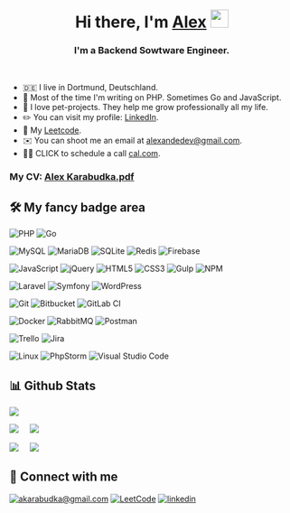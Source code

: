 
<h1 align="center">Hi there, I'm <a href="https://www.linkedin.com/in/akarabudka/" target="_blank">Alex</a> 
<img src="https://github.com/blackcater/blackcater/raw/main/images/Hi.gif" height="32"/></h1>
<h3 align="center">I'm a Backend Sowtware Engineer.</h3>

<br>

- 🇩🇪 I live in Dortmund, Deutschland.
- 🤖 Most of the time I'm writing on PHP. Sometimes Go and JavaScript.
- 🚀 I love pet-projects. They help me grow professionally all my life.
- ✏️ You can visit my profile: [LinkedIn](https://www.linkedin.com/in/akarabudka/).
- 🐍 My [Leetcode](https://leetcode.com/sanyakarabudka/).
- ✉️ You can shoot me an email at [alexandedev@gmail.com](mailto:alexandedev@gmail.com).
- 📖📲 CLICK to schedule a call [cal.com](https://cal.com/alexander-karabudka).

### My CV: [Alex Karabudka.pdf](https://raw.githubusercontent.com/akrbdk/akrbdk/main/Alex_Karabudka_Backend_Developer_CV.pdf)

## 🛠 My fancy badge area

![PHP](https://img.shields.io/badge/php-%23777BB4.svg?style=for-the-badge&logo=php&logoColor=white)
![Go](https://img.shields.io/badge/go-%2300ADD8.svg?style=for-the-badge&logo=go&logoColor=white)

![MySQL](https://img.shields.io/badge/mysql-%2300f.svg?style=for-the-badge&logo=mysql&logoColor=white)
![MariaDB](https://img.shields.io/badge/MariaDB-003545?style=for-the-badge&logo=mariadb&logoColor=white)
![SQLite](https://img.shields.io/badge/sqlite-%2307405e.svg?style=for-the-badge&logo=sqlite&logoColor=white)
![Redis](https://img.shields.io/badge/redis-%23DD0031.svg?style=for-the-badge&logo=redis&logoColor=white)
![Firebase](https://img.shields.io/badge/Firebase-039BE5?style=for-the-badge&logo=Firebase&logoColor=white)

![JavaScript](https://img.shields.io/badge/javascript-%23323330.svg?style=for-the-badge&logo=javascript&logoColor=%23F7DF1E)
![jQuery](https://img.shields.io/badge/jquery-%230769AD.svg?style=for-the-badge&logo=jquery&logoColor=white)
![HTML5](https://img.shields.io/badge/html5-%23E34F26.svg?style=for-the-badge&logo=html5&logoColor=white)
![CSS3](https://img.shields.io/badge/css3-%231572B6.svg?style=for-the-badge&logo=css3&logoColor=white)
![Gulp](https://img.shields.io/badge/GULP-%23CF4647.svg?style=for-the-badge&logo=gulp&logoColor=white)
![NPM](https://img.shields.io/badge/NPM-%23CB3837.svg?style=for-the-badge&logo=npm&logoColor=white)

![Laravel](https://img.shields.io/badge/laravel-%23FF2D20.svg?style=for-the-badge&logo=laravel&logoColor=white)
![Symfony](https://img.shields.io/badge/symfony-%23000000.svg?style=for-the-badge&logo=symfony&logoColor=white)
![WordPress](https://img.shields.io/badge/WordPress-%23117AC9.svg?style=for-the-badge&logo=WordPress&logoColor=white)

![Git](https://img.shields.io/badge/git-%23F05033.svg?style=for-the-badge&logo=git&logoColor=white)
![Bitbucket](https://img.shields.io/badge/bitbucket-%230047B3.svg?style=for-the-badge&logo=bitbucket&logoColor=white)
![GitLab CI](https://img.shields.io/badge/gitlab%20ci-%23181717.svg?style=for-the-badge&logo=gitlab&logoColor=white)

![Docker](https://img.shields.io/badge/docker-%230db7ed.svg?style=for-the-badge&logo=docker&logoColor=white)
![RabbitMQ](https://img.shields.io/badge/Rabbitmq-FF6600?style=for-the-badge&logo=rabbitmq&logoColor=white)
![Postman](https://img.shields.io/badge/Postman-FF6C37?style=for-the-badge&logo=postman&logoColor=white)

![Trello](https://img.shields.io/badge/Trello-%23026AA7.svg?style=for-the-badge&logo=Trello&logoColor=white)
![Jira](https://img.shields.io/badge/jira-%230A0FFF.svg?style=for-the-badge&logo=jira&logoColor=white)

![Linux](https://img.shields.io/badge/Linux-FCC624?style=for-the-badge&logo=linux&logoColor=black)
![PhpStorm](https://img.shields.io/badge/phpstorm-143?style=for-the-badge&logo=phpstorm&logoColor=black&color=black&labelColor=darkorchid)
![Visual Studio Code](https://img.shields.io/badge/Visual%20Studio%20Code-0078d7.svg?style=for-the-badge&logo=visual-studio-code&logoColor=white)

## 📊 Github Stats

<!--- 
![Metrics](https://metrics.lecoq.io/akrbdk?template=classic&base.community=0&base.metadata=0&isocalendar=1&languages=1&leetcode=1&base=header%2C%20activity%2C%20community%2C%20repositories%2C%20metadata&base.indepth=false&base.hireable=false&base.skip=false&isocalendar=false&isocalendar.duration=full-year&languages=false&languages.limit=20&languages.threshold=0%25&languages.other=false&languages.colors=github&languages.sections=most-used&languages.indepth=false&languages.analysis.timeout=15&languages.analysis.timeout.repositories=7.5&languages.categories=markup%2C%20programming&languages.recent.categories=markup%2C%20programming&languages.recent.load=300&languages.recent.days=300&leetcode=false&leetcode.user=sanyakarabudka&leetcode.sections=solved%2C%20skills%2C%20recent&leetcode.limit.skills=10&leetcode.limit.recent=3&config.timezone=Europe%2FMoscow&config.display=large)
--->
 
![](http://github-profile-summary-cards.vercel.app/api/cards/profile-details?username=akrbdk&theme=darcula)

![](http://github-profile-summary-cards.vercel.app/api/cards/repos-per-language?username=akrbdk&theme=darcula)&nbsp;&nbsp;&nbsp;&nbsp;&nbsp;![](http://github-profile-summary-cards.vercel.app/api/cards/most-commit-language?username=akrbdk&theme=darcula)

![](http://github-profile-summary-cards.vercel.app/api/cards/stats?username=akrbdk&theme=darcula)&nbsp;&nbsp;&nbsp;&nbsp;&nbsp;![](http://github-profile-summary-cards.vercel.app/api/cards/productive-time?username=akrbdk&theme=darcula&utcOffset=8)

## 🤝 Connect with me

[![akarabudka@gmail.com](https://img.shields.io/badge/akarabudka@gmail.com%20-%23E62B1E.svg?&style=for-the-badge&logo=mail.ru&logoColor=white)](mailto:akarabudka@gmail.com) 
[![LeetCode](https://img.shields.io/badge/LeetCode-000000?style=for-the-badge&logo=LeetCode&logoColor=#d16c06)](https://leetcode.com/sanyakarabudka/)
[![linkedin](https://img.shields.io/badge/linkedin%20-%230077B5.svg?&style=for-the-badge&logo=linkedin&logoColor=white)](https://www.linkedin.com/in/akarabudka/) 
